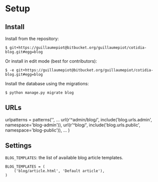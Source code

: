Setup
=====

Install
-------

Install from the repository:

 	$ git+https://guillaumepiot@bitbucket.org/guillaumepiot/cotidia-blog.git#egg=blog
 	
Or install in edit mode (best for contributors):

 	$ -e git+https://guillaumepiot@bitbucket.org/guillaumepiot/cotidia-blog.git#egg=blog

Install the database using the migrations:

	$ python manage.py migrate blog

URLs
----

urlpatterns = patterns('',
    ...
    url(r'^admin/blog/', include('blog.urls.admin', namespace='blog-admin')),
    url(r'^blog/', include('blog.urls.public', namespace='blog-public')),
    ...
)

Settings
--------

`BLOG_TEMPLATES`: the list of available blog article templates.

	BLOG_TEMPLATES = (
		('blog/article.html', 'Default article'),
	)